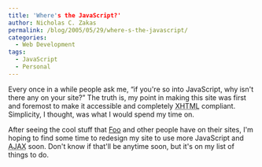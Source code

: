 ```yaml
---
title: 'Where's the JavaScript?'
author: Nicholas C. Zakas
permalink: /blog/2005/05/29/where-s-the-javascript/
categories:
  - Web Development
tags:
  - JavaScript
  - Personal
---
```

Every once in a while people ask me, &#8220;if you're so into JavaScript, why isn't there any on your site?&#8221; The truth is, my point in making this site was first and foremost to make it accessible and completely <acronym title="eXtensible HyperText Markup Language">XHTML</acronym> compliant. Simplicity, I thought, was what I would spend my time on.

After seeing the cool stuff that <a title="ForgetFoo" rel="external" href="http://www.forgetfoo.com">Foo</a> and other people have on their sites, I'm hoping to find some time to redesign my site to use more JavaScript and <acronym title="Asynchronous JavaScript + XML">AJAX</acronym> soon. Don't know if that'll be anytime soon, but it's on my list of things to do.
